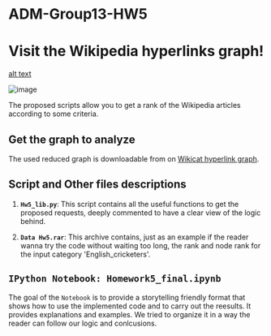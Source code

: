 # ADM-Group13-HW5
# Visit the Wikipedia hyperlinks graph!

[alt text](https://i.imgur.com/2PKTFYy.png)

![image](https://i.pinimg.com/originals/2e/79/d3/2e79d322842b063b0d620b5de334ab1a.gif)

The proposed scripts allow you to get a rank of the Wikipedia articles according to some criteria.


## Get the graph to analyze 

The used reduced graph is downloadable from on [Wikicat hyperlink graph](https://drive.google.com/file/d/1ghPJ4g6XMCUDFQ2JPqAVveLyytG8gBfL/view?usp=sharing). 

## Script and Other files descriptions

1. __`Hw5_lib.py`__: 
	This script contains all the useful functions to get the proposed requests, deeply commented to have a clear view of the logic behind.
	
2.  __`Data Hw5.rar`__:
	This archive contains, just as an example if the reader wanna try the code without waiting too long, the rank and node rank for the input category 'English_cricketers'.

  
## `IPython Notebook: Homework5_final.ipynb `
The goal of the `Notebook` is to provide a storytelling friendly format that shows how to use the implemented code and to carry out the reesults. It provides explanations and examples.
We tried to organize it in a way the reader can follow our logic and conlcusions.

